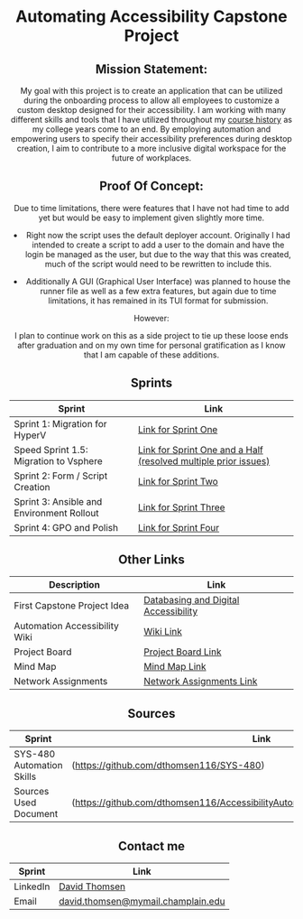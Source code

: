 <div align="center">

# Automating Accessibility Capstone Project

</div>

<div align="center">

## Mission Statement:

My goal with this project is to create an application that can be utilized during the onboarding process to allow all employees to customize a custom desktop designed for their accessibility. I am working with many different skills and tools that I have utilized throughout my [course history](https://github.com/dthomsen116#courseload) as my college years come to an end. By employing automation and empowering users to specify their accessibility preferences during desktop creation, I aim to contribute to a more inclusive digital workspace for the future of workplaces. 


## Proof Of Concept:

Due to time limitations, there were features that I have not had time to add yet but would be easy to implement given slightly more time.

- Right now the script uses the default deployer account. Originally I had intended to create a script to add a user to the domain and have the login be managed as the user, but due to the way that this was created, much of the script would need to be rewritten to include this.

- Additionally A GUI (Graphical User Interface) was planned to house the runner file as well as a few extra features, but again due to time limitations, it has remained in its TUI format for submission.

However:

I plan to continue work on this as a side project to tie up these loose ends after graduation and on my own time for personal gratification as I know that I am capable of these additions. 
</div>

<div align="center">

## Sprints
| Sprint | Link |
| --- | --- |
| Sprint 1: Migration for HyperV| [Link for Sprint One](https://github.com/dthomsen116/AccessibilityAutomation/wiki/Sprint-One) |
| Speed Sprint 1.5: Migration to Vsphere | [Link for Sprint One and a Half (resolved multiple prior issues)](https://github.com/dthomsen116/AccessibilityAutomation/wiki/Update-to-Sprint-One) |
| Sprint 2: Form / Script Creation | [Link for Sprint Two](https://github.com/dthomsen116/AccessibilityAutomation/wiki/Sprint-Two) |
| Sprint 3: Ansible and Environment Rollout | [Link for Sprint Three](https://github.com/dthomsen116/AccessibilityAutomation/wiki/Sprint-Three)|
| Sprint 4: GPO and Polish | [Link for Sprint Four](https://github.com/dthomsen116/AccessibilityAutomation/wiki/Sprint-Four) |



## Other Links

| Description | Link |
| --- | --- |
|First Capstone Project Idea |[Databasing and Digital Accessibility](https://github.com/dthomsen116/Capstone23-24) |
|Automation Accessibility Wiki | [Wiki Link](https://github.com/dthomsen116/AccessibilityAutomation/wiki) |
| Project Board | [Project Board Link](https://github.com/users/dthomsen116/projects/5/views/1)|
| Mind Map | [Mind Map Link](https://github.com/dthomsen116/AccessibilityAutomation/blob/main/MindMap.pdf)|
|Network Assignments | [Network Assignments Link](https://github.com/dthomsen116/AccessibilityAutomation/blob/main/Other/Assignment%20tracker.xlsx)

## Sources

| Sprint | Link |
| --- | --- |
| SYS-480 Automation Skills | (https://github.com/dthomsen116/SYS-480)| 
|Sources Used Document|(https://github.com/dthomsen116/AccessibilityAutomation/blob/main/Other/Sources.md)|

## Contact me

| Sprint | Link |
| --- | --- |
| LinkedIn | [David Thomsen](https://www.linkedin.com/in/thomsendavid/)| 
| Email | [david.thomsen@mymail.champlain.edu](mailto:david.thomsen@mymail.champlain.edu)| 

</div>
